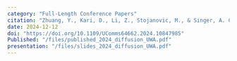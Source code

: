 ```yaml
---
category: "Full-Length Conference Papers"
citation: "Zhuang, Y., Kari, D., Li, Z., Stojanovic, M., & Singer, A. C. (2024). Generating Underwater Acoustic Communication Channel Impulse Responses Using a Diffusion Model. In <em>Seventh underwater communications and networking conference (Ucomms24)</em>. IEEE"
date: 2024-12-12
doi: "https://doi.org/10.1109/UComms64662.2024.10847985"
Published: "/files/published_2024_diffusion_UWA.pdf"
presentation: "/files/slides_2024_diffusion_UWA.pdf"
---
```

